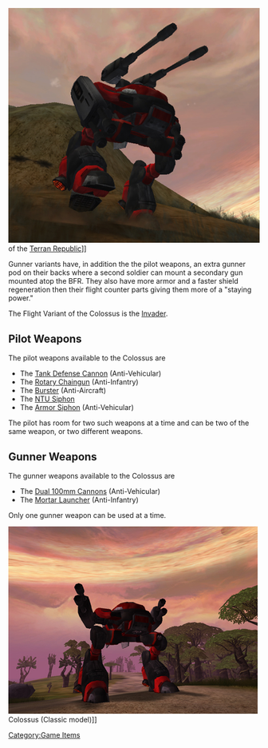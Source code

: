![](images/Colussus.jpg "fig:Colussus.jpg") of the [Terran
Republic](Terran_Republic "wikilink")\]\]

Gunner variants have, in addition the the pilot weapons, an extra gunner
pod on their backs where a second soldier can mount a secondary gun
mounted atop the BFR. They also have more armor and a faster shield
regeneration then their flight counter parts giving them more of a
"staying power."

The Flight Variant of the Colossus is the [Invader](Invader "wikilink").

## **Pilot Weapons**

The pilot weapons available to the Colossus are

- The [Tank Defense Cannon](Tank_Defense_Cannon "wikilink")
  (Anti-Vehicular)
- The [Rotary Chaingun](Rotary_Chaingun "wikilink") (Anti-Infantry)
- The [Burster](<Burster_(BFR)> "wikilink") (Anti-Aircraft)
- The [NTU Siphon](NTU_Siphon "wikilink")
- The [Armor Siphon](Armor_Siphon "wikilink") (Anti-Vehicular)

The pilot has room for two such weapons at a time and can be two of the
same weapon, or two different weapons.

## **Gunner Weapons**

The gunner weapons available to the Colossus are

- The [Dual 100mm Cannons](Dual_100mm_Cannons "wikilink")
  (Anti-Vehicular)
- The [Mortar Launcher](Mortar_Launcher "wikilink") (Anti-Infantry)

Only one gunner weapon can be used at a time.

![](images/PSScreenShot0315.jpg "fig:PSScreenShot0315.jpg") Colossus (Classic
model)\]\]

[Category:Game Items](Category:Game_Items "wikilink")
